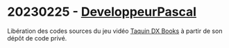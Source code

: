 # 20230225 - [DeveloppeurPascal](https://github.com/DeveloppeurPascal)

Libération des codes sources du jeu vidéo [Taquin DX Books](https://taquindxbooks.gamolf.fr/) à partir de son dépôt de code privé.

